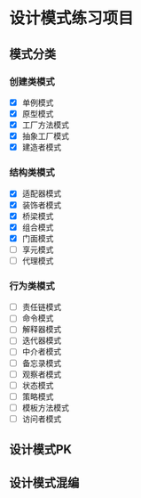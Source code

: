 # 设计模式练习项目

## 模式分类

### 创建类模式

+ [X] 单例模式
+ [X] 原型模式
+ [X] 工厂方法模式
+ [X] 抽象工厂模式
+ [X] 建造者模式

### 结构类模式

+ [X] 适配器模式
+ [X] 装饰者模式
+ [X] 桥梁模式
+ [X] 组合模式
+ [X] 门面模式
+ [ ] 享元模式
+ [ ] 代理模式

### 行为类模式

+ [ ] 责任链模式
+ [ ] 命令模式
+ [ ] 解释器模式
+ [ ] 迭代器模式
+ [ ] 中介者模式
+ [ ] 备忘录模式
+ [ ] 观察者模式
+ [ ] 状态模式
+ [ ] 策略模式
+ [ ] 模板方法模式
+ [ ] 访问者模式

## 设计模式PK

## 设计模式混编
